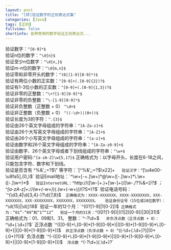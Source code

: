 ```yaml
---
layout: post
title: "[转]验证数字的正则表达式集"
categories: [Java]
tags: [正则]
fullview: false
shortinfo: 各种常用的数字验证正则表达式...
---
```


验证数字：`^[0-9]*$`  
验证n位的数字：`^\d{n}$`  
验证至少n位数字：`^\d{n,}$`  
验证m-n位的数字：`^\d{m,n}$`  
验证零和非零开头的数字：`^(0|[1-9][0-9]*)$`  
验证有两位小数的正实数：`^[0-9]+(.[0-9]{2})?$`  
验证有1-3位小数的正实数：`^[0-9]+(.[0-9]{1,3})?$`  
验证非零的正整数：`^\+?[1-9][0-9]*$`  
验证非零的负整数：`^\-[1-9][0-9]*$`  
验证非负整数（正整数 + 0）  `^\d+$`  
验证非正整数（负整数 + 0）  `^((-\d+)|(0+))$`  
验证长度为3的字符：`^.{3}$`  
验证由26个英文字母组成的字符串：`^[A-Za-z]+$`  
验证由26个大写英文字母组成的字符串：`^[A-Z]+$`  
验证由26个小写英文字母组成的字符串：`^[a-z]+$`  
验证由数字和26个英文字母组成的字符串：`^[A-Za-z0-9]+$`  
验证由数字、26个英文字母或者下划线组成的字符串：`^\w+$`  
验证用户密码:`^[a-zA-Z]\w{5,17}$` 正确格式为：以字母开头，长度在6-18之间，只能包含字符、数字和下划线。  
验证是否含有 ^%&',;=?$\" 等字符：`[^%&',;=?$\x22]+`  
验证汉字：`^[\u4e00-\u9fa5],{0,}$`  
验证Email地址：`^\w+[-+.]\w+)*@\w+([-.]\w+)*\.\w+([-.]\w+)*$`  
验证InternetURL：`^http://([\w-]+\.)+[\w-]+(/[\w-./?%&=]*)?$ ；^[a-zA-z]+://(w+(-w+)*)(.(w+(-w+)*))*(?S*)?$`  
验证电话号码：`^(\d3,4|\d{3,4}-)?\d{7,8}$`  正确格式为：XXXX-XXXXXXX，XXXX-XXXXXXXX，XXX-XXXXXXX，XXX-XXXXXXXX，XXXXXXX，XXXXXXXX。  
验证身份证号（15位或18位数字）：`^\d{15}|\d{}18$`  
验证一年的12个月：`^(0?[1-9]|1[0-2])$` 正确格式为：“01”-“09”和“1”“12”  
验证一个月的31天：`^((0?[1-9])|((1|2)[0-9])|30|31)$` 正确格式为：01、09和1、31。  
整数：`^-?\d+$`  
非负浮点数（正浮点数 + 0）：`^\d+(\.\d+)?$`  
正浮点数   `^(([0-9]+\.[0-9]*[1-9][0-9]*)|([0-9]*[1-9][0-9]*\.[0-9]+)|([0-9]*[1-9][0-9]*))$`  
非正浮点数（负浮点数 + 0） `^((-\d+(\.\d+)?)|(0+(\.0+)?))$`  
负浮点数  `^(-(([0-9]+\.[0-9]*[1-9][0-9]*)|([0-9]*[1-9][0-9]*\.[0-9]+)|([0-9]*[1-9][0-9]*)))$`  
浮点数  `^(-?\d+)(\.\d+)?`  
